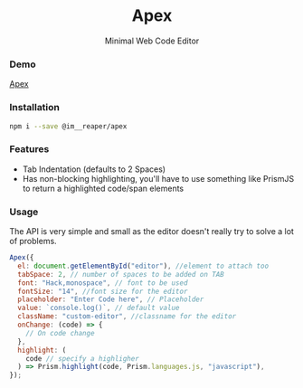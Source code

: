 <h1 align="center">
Apex
</h1>
<p align="center">Minimal Web Code Editor</p>

### Demo

[Apex](https://apex.reaper.im)

### Installation

```sh
npm i --save @im__reaper/apex
```

### Features

- Tab Indentation (defaults to 2 Spaces)
- Has non-blocking highlighting, you'll have to use something like PrismJS to return a highlighted code/span elements

### Usage

The API is very simple and small as the editor doesn't really try to solve a lot of problems.

```js
Apex({
  el: document.getElementById("editor"), //element to attach too
  tabSpace: 2, // number of spaces to be added on TAB
  font: "Hack,monospace", // font to be used
  fontSize: "14", //font size for the editor
  placeholder: "Enter Code here", // Placeholder
  value: `console.log()`, // default value
  className: "custom-editor", //classname for the editor
  onChange: (code) => {
    // On code change
  },
  highlight: (
    code // specify a highligher
  ) => Prism.highlight(code, Prism.languages.js, "javascript"),
});
```
